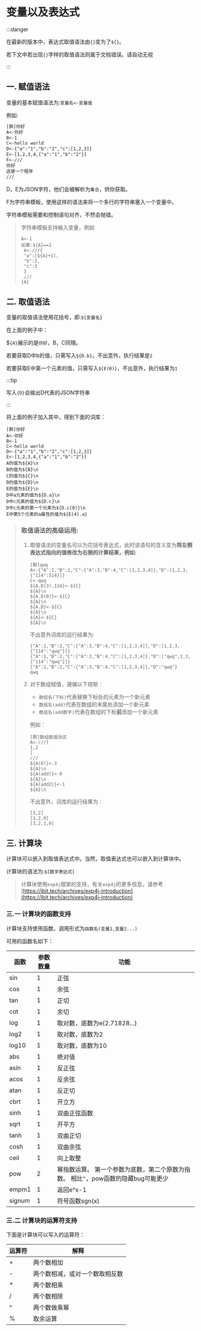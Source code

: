 # 变量以及表达式

:::danger

在最新的版本中，表达式取值语法由`{}`变为了`${}`。

若下文中若出现`{}`字样的取值语法则属于文档错误。请自动无视

:::

## 一. 赋值语法

变量的基本赋值语法为:`变量名<-变量值`

例如:

```tex
[群]你好
A<-你好
B<-1
C<-hello world
D<-{"a":"1","b":"2","c":[1,2,3]}
E<-[1,2,3,4,{"a":"1","b":"2"}]
F<-///
你好
这是一个程序
///
```

D，E为JSON字符，他们会被解析为`集合`，供你获取。

F为字符串模板，使用这样的语法来将一个多行的字符串塞入一个变量中。

字符串模板需要和控制语句对齐，不然会抛错。

> 字符串模板支持输入变量，例如
>
> ```text
> A<-1
> 如果:${A}==1
>  A<-///{
>  "a":[${A}+1],
>  "b":2,
>  "c":3
>  }
>  ///
> {A}
> ```

## 二. 取值语法

变量的取值语法使用花括号，即:`${变量名}`

在上面的例子中：

$`{A}`展示的是`你好`，B，C同理。

若要获取D中b的值，只需写入`${D.b}`。不出意外，执行结果是`2`

若要获取E中第一个元素的值，只需写入`${E(0)}`，不出意外，执行结果为`1`

:::tip

写入`{D}`会输出D代表的JSON字符串

:::

将上面的例子加入其中，得到下面的词库：

```text
[群]你好
A<-你好
B<-1
C<-hello world
D<-{"a":"1","b":"2","c":[1,2,3]}
E<-[1,2,3,4,{"a":"1","b":"2"}]
A的值为${A}\n
B的值为${B}\n
C的值为${C}\n
D的值为${D}\n
E的值为${E}\n
D中a元素的值为${D.a}\n
D中c元素的值为${D.c}\n
D中c元素的第一个元素为${D.c(0)}\n
E中第5个元素的a属性的值为${E(4).a}
```

> ### 取值语法的高级运用:
>
> 1. 取值语法的变量名可以为花括号表达式，此时该语句的含义变为**将左侧表达式指向的值修改为右侧的计算结果，例如:**
>
>    ```text
>    [群]qwq
>    A<-{"A":1,"B":2,"C":{"A":3,"B":4,"C":[1,2,3,4]},"D":[1,2,3,{"114":514}]}
>    C<-qwq
>    ${A.D(3).114}<-${C}
>    ${A}\n
>    ${A.D(0)}<-${C}
>    ${A}\n
>    ${A.D}<-${C}
>    ${A}\n
>    ${A}<-${C}
>    ${A}\n
>    ```
>
>    不出意外词库的运行结果为:
>
>    ```text
>    {"A":1,"B":2,"C":{"A":3,"B":4,"C":[1,2,3,4]},"D":[1,2,3,{"114":"qwq"}]}
>    {"A":1,"B":2,"C":{"A":3,"B":4,"C":[1,2,3,4]},"D":["qwq",2,3,{"114":"qwq"}]}
>    {"A":1,"B":2,"C":{"A":3,"B":4,"C":[1,2,3,4]},"D":"qwq"}
>    qwq
>    ```
>
> 2. 对于数组赋值，遵循以下规矩：
>
>    - `数组名(下标)`代表替换下标处的元素为一个新元素
>    - `数组名(add)`代表在数组的末尾处添加一个新元素
>    - `数组名(add数字)`代表在数组的下标**前**添加一个新元素
>
>    例如：
>
>    ```text
>    [群]数组赋值测试
>    A<-///[
>    1,2
>    ]
>    ///
>    ${A(0)}<-3
>    ${A}\n
>    ${A(add)}<-0
>    ${A}\n
>    ${A(add2)}<-1
>    ${A}\n
>    ```
>
>    不出意外，词库的运行结果为：
>
>    ```text
>    [3,2]
>    [3,2,0]
>    [3,2,1,0]
>    ```
>
>    

## 三. 计算块

计算块可以嵌入到取值表达式中。当然，取值表达式也可以嵌入到计算块中。

计算块的语法为:`$[数学表达式]`

> 计算块使用`exp4j`框架的支持，有关`exp4j`的更多信息，请参考[https://ibit.tech/archives/exp4j-introduction](https://ibit.tech/archives/exp4j-introduction)

### 三.一 计算块的函数支持

计算块支持使用函数，调用形式为`函数名(变量1,变量2...)`

可用的函数名如下：

| 函数   | 参数数量 | 功能                                                         |
| ------ | -------- | ------------------------------------------------------------ |
| sin    | 1        | 正弦                                                         |
| cos    | 1        | 余弦                                                         |
| tan    | 1        | 正切                                                         |
| cot    | 1        | 余切                                                         |
| log    | 1        | 取对数，底数为e(2.71828...)                                  |
| log2   | 1        | 取对数，底数为2                                              |
| log10  | 1        | 取对数，底数为10                                             |
| abs    | 1        | 绝对值                                                       |
| asin   | 1        | 反正弦                                                       |
| acos   | 1        | 反余弦                                                       |
| atan   | 1        | 反正切                                                       |
| cbrt   | 1        | 开立方                                                       |
| sinh   | 1        | 双曲正弦函数                                                 |
| sqrt   | 1        | 开平方                                                       |
| tanh   | 1        | 双曲正切                                                     |
| cosh   | 1        | 双曲余弦                                                     |
| ceil   | 1        | 向上取整                                                     |
| pow    | 2        | 幂指数运算。 第一个参数为底数，第二个原数为指数。 相比`^`，pow函数的隐藏bug可能更少 |
| empm1  | 1        | 返回e^x-1                                                    |
| signum | 1        | 符号函数sgn(x)                                               |

### 三.二 计算块的运算符支持

下面是计算块可以写入的运算符：

| 运算符 | 解释                           |
| ------ | ------------------------------ |
| +      | 两个数相加                     |
| -      | 两个数相减，或对一个数取相反数 |
| *      | 两个数相乘                     |
| /      | 两个数相除                     |
| ^      | 两个数做乘幂                   |
| %      | 取余运算                       |

